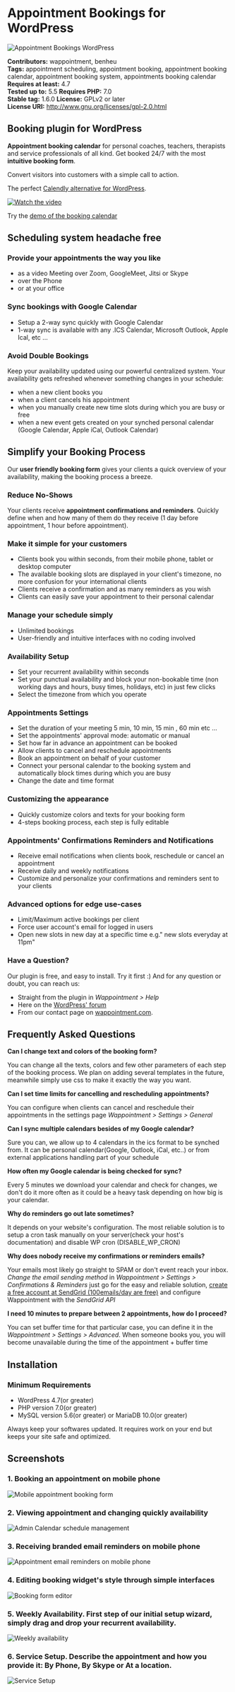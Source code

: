 # Appointment Bookings for WordPress
![Appointment Bookings WordPress](https://ps.w.org/wappointment/assets/banner-1544x500.gif)

**Contributors:** wappointment, benheu  
**Tags:** appointment scheduling, appointment booking, appointment booking calendar, appointment booking system, appointments booking calendar  
**Requires at least:** 4.7  
**Tested up to:** 5.5 
**Requires PHP:** 7.0  
**Stable tag:** 1.6.0 
**License:** GPLv2 or later  
**License URI:** http://www.gnu.org/licenses/gpl-2.0.html  

## Booking plugin for WordPress 

**Appointment booking calendar** for personal coaches, teachers, therapists and service professionals of all kind.
Get booked 24/7 with the most **intuitive booking form**.

Convert visitors into customers with a simple call to action.

The perfect [Calendly alternative for WordPress](https://wappointment.com).

[![Watch the video](https://cdn.wappointment.com/images/play-explainer-bg.jpg)](https://www.youtube.com/watch?v=jUkiyejbuzg)

Try the [demo of the booking calendar](https://demo.wappointment.com)

## Scheduling system headache free


### Provide your appointments the way you like
* as a video Meeting over Zoom, GoogleMeet, Jitsi or Skype
* over the Phone
* or at your office


### Sync bookings with Google Calendar
* Setup a 2-way sync quickly with Google Calendar
* 1-way sync is available with any .ICS Calendar, Microsoft Outlook, Apple Ical, etc ...


### Avoid Double Bookings 
Keep your availability updated using our powerful centralized system. 
Your availability gets refreshed whenever something changes in your schedule: 

* when a new client books you
* when a client cancels his appointment
* when you manually create new time slots during which you are busy or free 
* when a new event gets created on your synched personal calendar (Google Calendar, Apple iCal, Outlook Calendar)


## Simplify your Booking Process
Our **user friendly booking form** gives your clients a quick overview of your availability, making the booking process a breeze.


### Reduce No-Shows
Your clients receive **appointment confirmations and reminders**. 
Quickly define when and how many of them do they receive (1 day before appointment, 1 hour before appointment).


### Make it simple for your customers
* Clients book you within seconds, from their mobile phone, tablet or desktop computer
* The available booking slots are displayed in your client's timezone, no more confusion for your international clients
* Clients receive a confirmation and as many reminders as you wish
* Clients can easily save your appointment to their personal calendar


### Manage your schedule simply
* Unlimited bookings
* User-friendly and intuitive interfaces with no coding involved


### Availability Setup 
* Set your recurrent availability within seconds
* Set your punctual availability and block your non-bookable time (non working days and hours, busy times, holidays, etc) in just few clicks
* Select the timezone from which you operate


### Appointments Settings
* Set the duration of your meeting 5 min, 10 min, 15 min , 60 min etc ...
* Set the appointments' approval mode: automatic or manual 
* Set how far in advance an appointment can be booked 
* Allow clients to cancel and reschedule appointments
* Book an appointment on behalf of your customer
* Connect your personal calendar to the booking system and automatically block times during which you are busy
* Change the date and time format 

### Customizing the appearance
* Quickly customize colors and texts for your booking form 
* 4-steps booking process, each step is fully editable

### Appointments' Confirmations Reminders and Notifications
* Receive email notifications when clients book, reschedule or cancel an appointment
* Receive daily and weekly notifications
* Customize and personalize your confirmations and reminders sent to your clients

### Advanced options for edge use-cases
* Limit/Maximum active bookings per client
* Force user account's email for logged in users
* Open new slots in new day at a specific time e.g." new slots everyday at 11pm"

### Have a Question? 
Our plugin is free, and easy to install. Try it first :)
And for any question or doubt, you can reach us:

* Straight from the plugin in *Wappointment > Help*
* Here on the [WordPress' forum](https://wordpress.org/support/plugin/wappointment/) 
* From our contact page on [wappointment.com](https://wappointment.com/support?utm_source=wp-repo&utm_medium=link&utm_campaign=readme).


## Frequently Asked Questions 

**Can I change text and colors of the booking form?**

You can change all the texts, colors and few other parameters of each step of the booking process. We plan on adding several templates in the future, meanwhile simply use css to make it exactly the way you want.

**Can I set time limits for cancelling and rescheduling appointments?**

You can configure when clients can cancel and reschedule their appointments in the settings page *Wappointment > Settings > General* 

**Can I sync multiple calendars besides of my Google calendar?**

Sure you can, we allow up to 4 calendars in the ics format to be synched from. It can be personal calendar(Google, Outlook, iCal, etc..) or from external applications handling part of your schedule

**How often my Google calendar is being checked for sync?**

Every 5 minutes we download your calendar and check for changes, we don't do it more often as it could be a heavy task depending on how big is your calendar.

**Why do reminders go out late sometimes?**

It depends on your website's configuration. The most reliable solution is to setup a cron task manually on your server(check your host's documentation) and disable WP cron (DISABLE_WP_CRON)

**Why does nobody receive my confirmations or reminders emails?**

Your emails most likely go straight to SPAM or don't event reach your inbox. *Change the email sending method* in *Wappointment > Settings > Confirmations & Reminders* just go for the easy and reliable solution, [create a free account at SendGrid (100emails/day are free)](https://signup.sendgrid.com/) and configure Wappointment with the *SendGrid API*

**I need 10 minutes to prepare between 2 appointments, how do I proceed?**

You can set buffer time for that particular case, you can define it in the *Wappointment > Settings > Advanced*. When someone books you, you will become unavailable during the time of the appointment + buffer time


## Installation 


### Minimum Requirements 

* WordPress 4.7(or greater)
* PHP version 7.0(or greater)
* MySQL version 5.6(or greater) or MariaDB 10.0(or greater)

Always keep your softwares updated.
It requires work on your end but keeps your site safe and optimized.


## Screenshots 

### 1. Booking an appointment on mobile phone
![Mobile appointment booking form](https://ps.w.org/wappointment/assets/screenshot-1.gif)

### 2. Viewing appointment and changing quickly availability
![Admin Calendar schedule management](https://ps.w.org/wappointment/assets/screenshot-2.gif)

### 3. Receiving branded email reminders on mobile phone
![Appointment email reminders on mobile phone](https://ps.w.org/wappointment/assets/screenshot-3.gif)

### 4. Editing booking widget's style through simple interfaces
![Booking form editor](https://ps.w.org/wappointment/assets/screenshot-4.gif)

### 5. Weekly Availability. First step of our initial setup wizard, simply drag and drop your recurrent availability.
![Weekly availability](https://ps.w.org/wappointment/assets/screenshot-5.jpg)

### 6. Service Setup. Describe the appointment and how you provide it: By Phone, By Skype or At a location.
![Service Setup](https://ps.w.org/wappointment/assets/screenshot-6.jpg)
